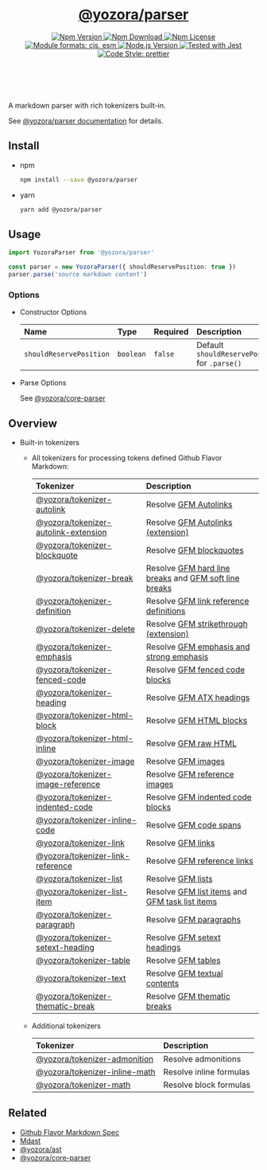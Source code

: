<header>
  <h1 align="center">
    <a href="https://github.com/guanghechen/yozora/tree/master/packages/parser#readme">@yozora/parser</a>
  </h1>
  <div align="center">
    <a href="https://www.npmjs.com/package/@yozora/parser">
      <img
        alt="Npm Version"
        src="https://img.shields.io/npm/v/@yozora/parser.svg"
      />
    </a>
    <a href="https://www.npmjs.com/package/@yozora/parser">
      <img
        alt="Npm Download"
        src="https://img.shields.io/npm/dm/@yozora/parser.svg"
      />
    </a>
    <a href="https://www.npmjs.com/package/@yozora/parser">
      <img
        alt="Npm License"
        src="https://img.shields.io/npm/l/@yozora/parser.svg"
      />
    </a>
    <a href="#install">
      <img
        alt="Module formats: cjs, esm"
        src="https://img.shields.io/badge/module_formats-cjs%2C%20esm-green.svg"
      />
    </a>
    <a href="https://github.com/nodejs/node">
      <img
        alt="Node.js Version"
        src="https://img.shields.io/node/v/@yozora/parser"
      />
    </a>
    <a href="https://github.com/facebook/jest">
      <img
        alt="Tested with Jest"
        src="https://img.shields.io/badge/tested_with-jest-9c465e.svg"
      />
    </a>
    <a href="https://github.com/prettier/prettier">
      <img
        alt="Code Style: prettier"
        src="https://img.shields.io/badge/code_style-prettier-ff69b4.svg?style=flat-square"
      />
    </a>
  </div>
</header>
<br/>


A markdown parser with rich tokenizers built-in.

See [@yozora/parser documentation][dcopage] for details.

## Install

* npm

  ```bash
  npm install --save @yozora/parser
  ```

* yarn

  ```bash
  yarn add @yozora/parser
  ```

## Usage


```typescript
import YozoraParser from '@yozora/parser'

const parser = new YozoraParser({ shouldReservePosition: true })
parser.parse('source markdown content')
```

### Options

* Constructor Options

  Name                    | Type      | Required  | Description
  :-----------------------|:----------|:----------|:------------
  `shouldReservePosition` | `boolean` | `false`   | Default `shouldReservePosition` for `.parse()`

* Parse Options

  See [@yozora/core-parser][]



## Overview

* Built-in tokenizers

  - All tokenizers for processing tokens defined Github Flavor Markdown:

    Tokenizer                                 | Description
    :-----------------------------------------|:----------------------------------------------------
    [@yozora/tokenizer-autolink][]            | Resolve [GFM Autolinks][]
    [@yozora/tokenizer-autolink-extension][]  | Resolve [GFM Autolinks (extension)][]
    [@yozora/tokenizer-blockquote][]          | Resolve [GFM blockquotes][]
    [@yozora/tokenizer-break][]               | Resolve [GFM hard line breaks][] and [GFM soft line breaks][]
    [@yozora/tokenizer-definition][]          | Resolve [GFM link reference definitions][]
    [@yozora/tokenizer-delete][]              | Resolve [GFM strikethrough (extension)][]
    [@yozora/tokenizer-emphasis][]            | Resolve [GFM emphasis and strong emphasis][]
    [@yozora/tokenizer-fenced-code][]         | Resolve [GFM fenced code blocks][]
    [@yozora/tokenizer-heading][]             | Resolve [GFM ATX headings][]
    [@yozora/tokenizer-html-block][]          | Resolve [GFM HTML blocks][]
    [@yozora/tokenizer-html-inline][]         | Resolve [GFM raw HTML][]
    [@yozora/tokenizer-image][]               | Resolve [GFM images][]
    [@yozora/tokenizer-image-reference][]     | Resolve [GFM reference images][]
    [@yozora/tokenizer-indented-code][]       | Resolve [GFM indented code blocks][]
    [@yozora/tokenizer-inline-code][]         | Resolve [GFM code spans][]
    [@yozora/tokenizer-link][]                | Resolve [GFM links][]
    [@yozora/tokenizer-link-reference][]      | Resolve [GFM reference links][]
    [@yozora/tokenizer-list][]                | Resolve [GFM lists][]
    [@yozora/tokenizer-list-item][]           | Resolve [GFM list items][] and [GFM task list items][]
    [@yozora/tokenizer-paragraph][]           | Resolve [GFM paragraphs][]
    [@yozora/tokenizer-setext-heading][]      | Resolve [GFM setext headings][]
    [@yozora/tokenizer-table][]               | Resolve [GFM tables][]
    [@yozora/tokenizer-text][]                | Resolve [GFM textual contents][]
    [@yozora/tokenizer-thematic-break][]      | Resolve [GFM thematic breaks][]

  * Additional tokenizers

    Tokenizer                                 | Description
    :-----------------------------------------|:----------------------------------------------------
    [@yozora/tokenizer-admonition][]          | Resolve admonitions
    [@yozora/tokenizer-inline-math][]         | Resolve inline formulas
    [@yozora/tokenizer-math][]                | Resolve block formulas


## Related

* [Github Flavor Markdown Spec][gfm-homepage]
* [Mdast][mdast-homepage]
* [@yozora/ast][]
* [@yozora/core-parser][]


[dcopage]: https://yozora.guanghechen.com/docs/package/parser
[homepage]: https://github.com/guanghechen/yozora/tree/master/packages/parser#readme

<!-- yozora package link definitions -->
[@yozora/ast]:                          https://github.com/guanghechen/yozora/tree/master/packages/ast#readme
[@yozora/core-parser]:                  https://github.com/guanghechen/yozora/tree/master/packages/core-parser#readme
[@yozora/tokenizer-admonition]:         https://github.com/guanghechen/yozora/tree/master/tokenizers/admonition#readme
[@yozora/tokenizer-autolink]:           https://github.com/guanghechen/yozora/tree/master/tokenizers/autolink#readme
[@yozora/tokenizer-autolink-extension]: https://github.com/guanghechen/yozora/tree/master/tokenizers/autolink-extension#readme
[@yozora/tokenizer-blockquote]:         https://github.com/guanghechen/yozora/tree/master/tokenizers/blockquote#readme
[@yozora/tokenizer-break]:              https://github.com/guanghechen/yozora/tree/master/tokenizers/break#readme
[@yozora/tokenizer-definition]:         https://github.com/guanghechen/yozora/tree/master/tokenizers/definition#readme
[@yozora/tokenizer-delete]:             https://github.com/guanghechen/yozora/tree/master/tokenizers/delete#readme
[@yozora/tokenizer-emphasis]:           https://github.com/guanghechen/yozora/tree/master/tokenizers/emphasis#readme
[@yozora/tokenizer-fenced-code]:        https://github.com/guanghechen/yozora/tree/master/tokenizers/fenced-code#readme
[@yozora/tokenizer-heading]:            https://github.com/guanghechen/yozora/tree/master/tokenizers/heading#readme
[@yozora/tokenizer-html-block]:         https://github.com/guanghechen/yozora/tree/master/tokenizers/html-block#readme
[@yozora/tokenizer-html-inline]:        https://github.com/guanghechen/yozora/tree/master/tokenizers/html-inline#readme
[@yozora/tokenizer-image]:              https://github.com/guanghechen/yozora/tree/master/tokenizers/image#readme
[@yozora/tokenizer-image-reference]:    https://github.com/guanghechen/yozora/tree/master/tokenizers/image-reference#readme
[@yozora/tokenizer-indented-code]:      https://github.com/guanghechen/yozora/tree/master/tokenizers/indented-code#readme
[@yozora/tokenizer-inline-code]:        https://github.com/guanghechen/yozora/tree/master/tokenizers/inline-code#readme
[@yozora/tokenizer-inline-math]:        https://github.com/guanghechen/yozora/tree/master/tokenizers/inline-math#readme
[@yozora/tokenizer-link]:               https://github.com/guanghechen/yozora/tree/master/tokenizers/link#readme
[@yozora/tokenizer-link-reference]:     https://github.com/guanghechen/yozora/tree/master/tokenizers/link-reference#readme
[@yozora/tokenizer-list]:               https://github.com/guanghechen/yozora/tree/master/tokenizers/list#readme
[@yozora/tokenizer-list-item]:          https://github.com/guanghechen/yozora/tree/master/tokenizers/list-item#readme
[@yozora/tokenizer-math]:               https://github.com/guanghechen/yozora/tree/master/tokenizers/math#readme
[@yozora/tokenizer-paragraph]:          https://github.com/guanghechen/yozora/tree/master/tokenizers/paragraph#readme
[@yozora/tokenizer-setext-heading]:     https://github.com/guanghechen/yozora/tree/master/tokenizers/setext-heading#readme
[@yozora/tokenizer-table]:              https://github.com/guanghechen/yozora/tree/master/tokenizers/table#readme
[@yozora/tokenizer-text]:               https://github.com/guanghechen/yozora/tree/master/tokenizers/text#readme
[@yozora/tokenizer-thematic-break]:     https://github.com/guanghechen/yozora/tree/master/tokenizers/thematic-break#readme


<!-- gfm link definitions -->
[gfm-homepage]: https://github.github.com/gfm
[mdast-homepage]: https://github.com/syntax-tree/mdast
[GFM Autolinks]: https://github.github.com/gfm/#autolinks
[GFM Autolinks (extension)]: https://github.github.com/gfm/#autolinks-extension-
[GFM blockquotes]: https://github.github.com/gfm/#block-quotes
[GFM hard line breaks]: https://github.github.com/gfm/#hard-line-breaks
[GFM soft line breaks]: https://github.github.com/gfm/#soft-line-breaks
[GFM link reference definitions]: https://github.github.com/gfm/#link-reference-definitions
[GFM strikethrough (extension)]: https://github.github.com/gfm/#strikethrough-extension-
[GFM emphasis and strong emphasis]: https://github.github.com/gfm/#emphasis-and-strong-emphasis
[GFM fenced code blocks]: https://github.github.com/gfm/#fenced-code-blocks
[GFM ATX headings]: https://github.github.com/gfm/#atx-headings
[GFM HTML blocks]: https://github.github.com/gfm/#html-blocks
[GFM raw HTML]: https://github.github.com/gfm/#raw-html
[GFM images]: https://github.github.com/gfm/#images
[GFM reference images]: https://github.github.com/gfm/#example-590
[GFM indented code blocks]: https://github.github.com/gfm/#indented-code-blocks
[GFM code spans]: https://github.github.com/gfm/#code-spans
[GFM links]: https://github.github.com/gfm/#links
[GFM reference links]: https://github.github.com/gfm/#reference-link
[GFM lists]: https://github.github.com/gfm/#lists
[GFM list items]: https://github.github.com/gfm/#list-items
[GFM task list items]: https://github.github.com/gfm/#task-list-items-extension-
[GFM paragraphs]: https://github.github.com/gfm/#paragraphs
[GFM setext headings]: https://github.github.com/gfm/#setext-headings
[GFM tables]: https://github.github.com/gfm/#tables-extension-
[GFM textual contents]: https://github.github.com/gfm/#textual-content
[GFM thematic breaks]: https://github.github.com/gfm/#thematic-breaks
